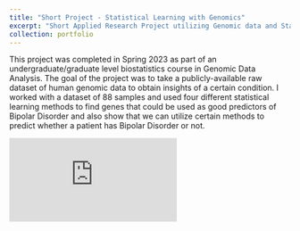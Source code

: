 ```yaml
---
title: "Short Project - Statistical Learning with Genomics"
excerpt: "Short Applied Research Project utilizing Genomic data and Statistical Learning Methods <br/><img src='/images/short-project-2-clip.png' width='350'>"
collection: portfolio
---
```


This project was completed in Spring 2023 as part of an undergraduate/graduate level biostatistics course in Genomic Data Analysis. The goal of the project was to take a publicly-available raw dataset of human genomic data to obtain insights of a certain condition. I worked with a dataset of 88 samples and used four different statistical learning methods to find genes that could be used as good predictors of Bipolar Disorder and also show that we can utilize certain methods to predict whether a patient has Bipolar Disorder or not.

<embed src="https://github.com/connor-mcneill/connor-mcneill.github.io/files/Genetic%20Biomarkers%20for%20Bipolar%20Disorder%20Connor.pdf" type="application/pdf"/>
